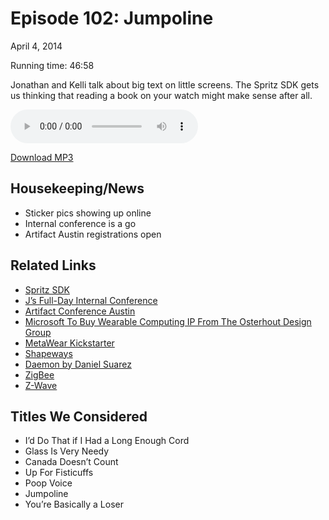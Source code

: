 Episode 102: Jumpoline
====
April 4, 2014

Running time: 46:58

Jonathan and Kelli talk about big text on little screens. The Spritz SDK gets us thinking that reading a book on your watch might make sense after all.

<audio preload="auto" controls>
    <source src="https://s3.amazonaws.com/nitch/Episode_102_Jumpoline.mp3" type="audio/mpeg" />
    <source src="https://s3.amazonaws.com/nitch/Episode_102_Jumpoline.ogg" type="audio/ogg" />
    Your browser does not support HTML5 audio. Please download the episode using the link below.
</audio>

[Download MP3](https://s3.amazonaws.com/nitch/Episode_102_Jumpoline.mp3 "Episode 102: Jumpoline")

## Housekeeping/News

* Sticker pics showing up online
* Internal conference is a go
* Artifact Austin registrations open

## Related Links

* [Spritz SDK](http://techcrunch.com/2014/04/01/spritz-launches-sdk-to-bring-its-speed-reading-technology-to-websites-and-apps/ "Spritz Launches SDK To Bring Its Speed-Reading Technology To Websites And Apps   |  TechCrunch")
* [J’s Full-Day Internal Conference](http://jonathanstark.com/fullday)
* [Artifact Conference Austin](http://artifactconf.com/ "ARTIFACT Conference")
* [Microsoft To Buy Wearable Computing IP From The Osterhout Design Group](http://techcrunch.com/2014/03/27/microsoft-paid-up-to-150m-to-buy-wearable-computing-ip-from-the-osterhout-design-group/)
* [MetaWear Kickstarter](https://www.kickstarter.com/projects/guardyen/metawear-production-ready-wearables-in-30-minutes "MetaWear: Production Ready Wearables in 30 Minutes or Less! by MbientLab Inc. &mdash; Kickstarter")
* [Shapeways](http://www.shapeways.com/ "Shapeways - Make, buy, and sell custom products with 3D Printing")
* [Daemon by Daniel Suarez](http://thedaemon.com/ "Daniel Suarez - Sci-fi and tech thriller author")
* [ZigBee](https://www.zigbee.org/ "")
* [Z-Wave](http://www.z-wave.com/ "Z-Wave : Home control")

## Titles We Considered

* I’d Do That if I Had a Long Enough Cord
* Glass Is Very Needy
* Canada Doesn’t Count
* Up For Fisticuffs
* Poop Voice
* Jumpoline
* You’re Basically a Loser
